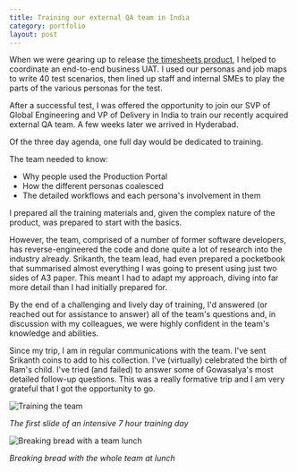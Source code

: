```yaml
---
title: Training our external QA team in India
category: portfolio
layout: post
---
```


When we were gearing up to release [the timesheets product](/work/ep-timesheets), I helped to coordinate an end-to-end business UAT. I used our personas and job maps to write 40 test scenarios, then lined up staff and internal SMEs to play the parts of the various personas for the test. 

After a successful test, I was offered the opportunity to join our SVP of Global Engineering and VP of Delivery in India to train our recently acquired external QA team. A few weeks later we arrived in Hyderabad. 

Of the three day agenda, one full day would be dedicated to training. 

The team needed to know: 

* Why people used the Production Portal
* How the different personas coalesced
* The detailed workflows and each persona's involvement in them

I prepared all the training materials and, given the complex nature of the product, was prepared to start with the basics.

However, the team, comprised of a number of former software developers, has reverse-engineered the code and done quite a lot of research into the industry already. Srikanth, the team lead, had even prepared a pocketbook that summarised almost everything I was going to present using just two sides of A3 paper. This meant I had to adapt my approach, diving into far more detail than I had initially prepared for. 

By the end of a challenging and lively day of training, I'd answered (or reached out for assistance to answer) all of the team's questions and, in discussion with my colleagues, we were highly confident in the team's knowledge and abilities. 

Since my trip, I am in regular communications with the team. I've sent Srikanth coins to add to his collection. I've (virtually) celebrated the birth of Ram's child. I've tried (and failed) to answer some of Gowasalya's most detailed follow-up questions. This was a really formative trip and I am very grateful that I got the opportunity to go.

![Training the team](/images/india--trainin.png)

_The first slide of an intensive 7 hour training day_

![Breaking bread with a team lunch](/images/india--team-lunch.png)

_Breaking bread with the whole team at lunch_
